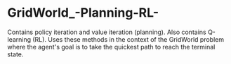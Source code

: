 # GridWorld_-Planning-RL-
Contains policy iteration and value iteration (planning). Also contains Q-learning (RL). Uses these methods in the context of the GridWorld problem where the agent's goal is to take the quickest path to reach the terminal state.
